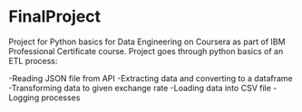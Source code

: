 # FinalProject

Project for Python basics for Data Engineering on Coursera as part of IBM Professional Certificate course. Project goes through python basics of an ETL process:

  -Reading JSON file from API
  -Extracting data and converting to a dataframe
  -Transforming data to given exchange rate
  -Loading data into CSV file
  -Logging processes
